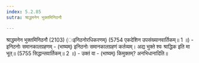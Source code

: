 ```yaml
---
index: 5.2.85
sutra: श्राद्धमनेन भुक्तमिनिठनौ

---
```

श्राद्धमनेन भुक्तमिनिठनौ (2103) (ःइनिठनोरधिकरणम्) (5754 एकदेशिन उपसंख्यानवार्तिकम्॥ 1 ॥) - इनिठनोः समानकालग्रहणम् - (भाष्यम्) इनिठनोः समानकालग्रहणं कर्तव्यम्। अद्य भुक्ते श्वः श्राद्धिक इति मा भूत्॥ (5755 सिद्धान्तवार्तिकम्॥ 2 ॥) - उक्तं वा - (भाष्यम्) किमुक्तम्? अनभिधानादिति॥